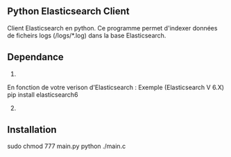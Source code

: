 Python Elasticsearch Client
---------------------------

Client Elasticsearch en python. Ce programme permet d'indexer données de ficheirs logs (/logs/*.log) dans la base Elasticsearch.  

Dependance
-------------

1. 
En fonction de votre verison d'Elasticsearch : 
Exemple (Elasticsearch V 6.X) 
    pip install elasticsearch6

2. 


Installation
------------

sudo chmod 777 main.py
python ./main.c


